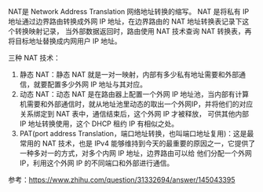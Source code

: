 NAT是 Network Address Translation 网络地址转换的缩写。 NAT 是将私有 IP 地址通过边界路由转换成外网 IP 地址，在边界路由的 NAT 地址转换表记录下这个转换映射记录，
当外部数据返回时，路由使用 NAT 技术查询 NAT 转换表，再将目标地址替换成内网用户 IP 地址。 

三种 NAT 技术：

1. 静态 NAT：静态 NAT 就是一对一映射，内部有多少私有地址需要和外部通信，就要配置多少外网 IP 地址与其对应。
2. 动态 NAT：动态 NAT 是在路由器上配置一个外网 IP 地址池，当内部有计算机需要和外部通信时，就从地址池里动态的取出一个外网IP，并将他们的对应关系绑定到 NAT 表中，通信结束后，这个外网 IP 才被释放，
可供其他内部 IP 地址转换使用，这个 DHCP 租约 IP 有相似之处。
3. PAT(port address Translation，端口地址转换，也叫端口地址复用)：这是最常用的 NAT 技术，也是 IPv4 能够维持到今天的最重要的原因之一，它提供了一种多对一的方式，对多个内网 IP 地址，边界路由可以给
他们分配一个外网 IP，利用这个外网 IP 的不同端口和外部进行通信。


参考：<https://www.zhihu.com/question/31332694/answer/145043395>
